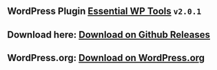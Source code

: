 ## WordPress Plugin **[Essential WP Tools](https://ewpt.ractstudio.com/)** `v2.0.1`
## Download here: [Download on Github Releases](https://github.com/RactStudio/essential-wp-tools/releases)
## WordPress.org: [Download on WordPress.org](https://wordpress.org/plugins/essential-wp-tools/)
